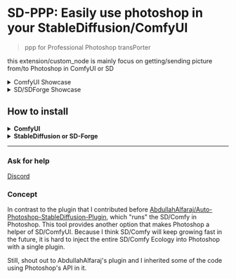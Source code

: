 # SD-PPP: Easily use photoshop in your StableDiffusion/ComfyUI
> ppp for Professional Photoshop transPorter

this extension/custom_node is mainly focus on getting/sending picture from/to Photoshop in ComfyUI or SD

<details>
<summary>ComfyUI Showcase</summary>
    
![comfy_get](https://github.com/zombieyang/sd-ppp/assets/5595819/69bb64a8-5865-44be-ac10-faf3d82ab97c)
![comfy_send](https://github.com/zombieyang/sd-ppp/assets/5595819/ae573b36-6f3e-43f2-9866-89216182665a)

</details>

<details>
<summary>SD/SDForge Showcase</summary>
    
![sd-get](https://github.com/zombieyang/sd-ppp/assets/5595819/e43a5b7d-a601-4733-9527-1005ec0fee63)
![sd-set](https://github.com/zombieyang/sd-ppp/assets/5595819/fe64dd52-aa32-4cd9-b7b7-e39a7553899a)

</details>
    
## How to install

<details>
<summary><b>ComfyUI</b></summary>

1. Use [ComfyManager](https://github.com/ltdrdata/ComfyUI-Manager) to install `sd-ppp` or clone this repository into `<your-comfy-directory>/custom_nodes`

    ![cmanager](doc/image/comfymanager.png)

2. install Photoshop plugin
    1. by CCX:
        1. download `http://<your-comfy-url>/extensions/sd-ppp/plugins/sd-ppp_PS.ccx`. (for example: `http://127.0.0.1:8188/extensions/sd-ppp/plugins/sd-ppp_PS.ccx`)
        2. double click the `.ccx` file. Or place it into photoshop's plugin directory.
    2. by UXP develop Tool (you can debug the code this way):
        1. clone this repository
        2. [optional] Run `npm install` and `npm build` in `photoshop` directory. (if you want to debug or modify the code)
        3. click `Add Plugin` in UXP Develop Tool by selecting `photoshop/dist/manifest.json`.

3. connect to comfyUI in Photoshop

    ![connect](doc/image/connect.png)

   > If you cannot connect ComfyUI via `https`, use `http` instead

5. add get/send node in ComfyUI

    ![in-comfy](doc/image/in-comfy.png)


</details>
<details>
<summary><b>StableDiffusion or SD-Forge</b></summary>

1. install in SD's `extension` tab or clone this repository into `<your-sd-directory>/extensions`
![image](https://github.com/zombieyang/sd-ppp/assets/5595819/e19dc61a-0232-4fac-af61-5ba7c436a0eb)

2. install Photoshop plugin
    1. by CCX:
        1. download `http://<your-sd-url>/file=extensions/sd-ppp/javascript/plugins/sd-ppp_PS.ccx`. (for example: `http://127.0.0.1:7860/file=extensions/sd-ppp/javascript/plugins/sd-ppp_PS.ccx`)
        2. double click the `.ccx` file. Or place it into photoshop's plugin directory.
    2. by UXP develop Tool (you can debug the code this way):
        1. clone this repository
        2. [optional] Run `npm install` and `npm build` in `photoshop` directory. (if you want to debug or modify the code)
        3. click `Add Plugin` in UXP Develop Tool by selecting `photoshop/dist/manifest.json`.

4. connect to Stable diffusion in Photoshop

    ![image](https://github.com/zombieyang/sd-ppp/assets/5595819/98c4f81d-100d-4393-af5e-feed67a1b822)

5. Select a specific layer to get pictures from Photoshop in any image element.

    1. <img width=400 src="https://github.com/zombieyang/sd-ppp/assets/5595819/02f559d8-19e0-409e-a4f2-42928abb6548" />
    2. <img width=400 src="https://github.com/zombieyang/sd-ppp/assets/5595819/43c95692-8c73-44ba-a516-78d3cb5e2e03" />
    3. <img width=400 src="https://github.com/zombieyang/sd-ppp/assets/5595819/da05e786-3562-4d43-b2c1-8783162c6fd7" />

6. select a specific layer to send pictures to Photoshop

    1. <img width=400 src="https://github.com/zombieyang/sd-ppp/assets/5595819/60864fea-2ef0-4ada-8aca-4db3cf44598e" />

</details>

-----------------------------

### Ask for help
[Discord](https://discord.gg/5wmUQ3aZ)

### Concept
In contrast to the plugin that I contributed before [AbdullahAlfaraj/Auto-Photoshop-StableDiffusion-Plugin](https://github.com/AbdullahAlfaraj/Auto-Photoshop-StableDiffusion-Plugin), which "runs" the SD/Comfy in Photoshop. This tool provides another option that makes Photoshop a helper of SD/ComfyUI. Because I think SD/Comfy will keep growing fast in the future, it is hard to inject the entire SD/Comfy Ecology into Photoshop with a single plugin.

Still, shout out to AbdullahAlfaraj's plugin and I inherited some of the code using Photoshop's API in it.
